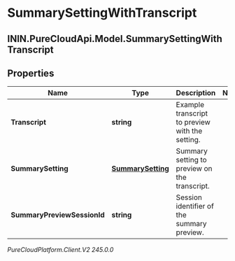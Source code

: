 # SummarySettingWithTranscript

## ININ.PureCloudApi.Model.SummarySettingWithTranscript

## Properties

|Name | Type | Description | Notes|
|------------ | ------------- | ------------- | -------------|
| **Transcript** | **string** | Example transcript to preview with the setting. | |
| **SummarySetting** | [**SummarySetting**](SummarySetting) | Summary setting to preview on the transcript. | |
| **SummaryPreviewSessionId** | **string** | Session identifier of the summary preview. | |



_PureCloudPlatform.Client.V2 245.0.0_
